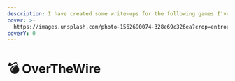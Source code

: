 ```yaml
---
description: I have created some write-ups for the following games I've played.
cover: >-
  https://images.unsplash.com/photo-1562690074-328e69c326ea?crop=entropy&cs=srgb&fm=jpg&ixid=M3wxOTcwMjR8MHwxfHNlYXJjaHwxfHxvdmVyJTIwdGhlJTIwd2lyZXxlbnwwfHx8fDE2ODQyNjg4Njh8MA&ixlib=rb-4.0.3&q=85
coverY: 0
---
```


# 💣 OverTheWire


